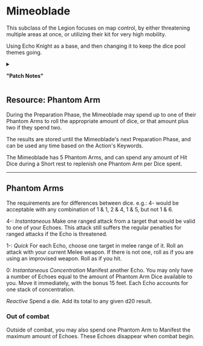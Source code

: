 # Mimeoblade

This subclass of the Legion focuses on map control, by either threatening multiple areas at once, or utilizing their kit for very high mobility.

Using Echo Knight as a base, and then changing it to keep the dice pool themes going.

<details> 
<ul>
<li>
Manifest Echo has been changed so that it can only be created at your current space. It can still move as normal, and receives an extra 15 feet of movement when it is spawned. Additionally, it can only move through things you could.
</li>
<li>
Remove in Echo Fighter: Unleash Incarnation. By threatening an additional amount of area, an unconditional extra attack seems overkill on top of Action Surge. However, your Echos can still take attacks of opportunity.
</li>
<li>
add: Phantom Arm (lvl 1)
</li> 
<li>
add: Phantom Arm Dice (lvl 1, 5, 9, 13, 17): 2d6, 3d6, 4d6, 5d6, 6d6; respectively.
</li>

</ul>

<summary>

<b>"Patch Notes"</b>

</summary>
</details>

## Resource: Phantom Arm

During the Preparation Phase, the Mimeoblade may spend up to one of their Phantom Arms to roll the appropriate amount of dice, or that amount plus two if they spend two. 

The results are stored until the Mimeoblade's next Preparation Phase, and can be used any time based on the Action's Keywords. 

The Mimeoblade has 5 Phantom Arms, and can spend any amount of Hit Dice during a Short rest to replenish one Phantom Arm per Dice spent.

***


## Phantom Arms

The requirements are for differences between dice. e.g.: 4- would be acceptable with any combination of 1 & 1, 2 & 4, 1 & 5, but not 1 & 6. 

4-: _Instantaneous_ Make one ranged attack from a target that would be valid to one of your Echoes. This attack still suffers the regular penalties for ranged attacks if the Echo is threatened.

1-: _Quick_ For each Echo, choose one target in melee range of it. Roll an attack with your current Melee weapon. If there is not one, roll as if you are using an improvised weapon. Roll as if you hit. 

0: _Instantaneous_ _Concentration_ Manifest another Echo. You may only have a number of Echoes equal to the amount of Phantom Arm Dice available to you. Move it immediately, with the bonus 15 feet. Each Echo accounts for one stack of concentration. 

_Reactive_ Spend a die. Add its total to any given d20 result.

### Out of combat

Outside of combat, you may also spend one Phantom Arm to Manifest the maximum amount of Echoes. These Echoes disappear when combat begin.